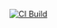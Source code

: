 [![CI Build](https://github.com/username/reponame/actions/workflows/ci.yml/badge.svg)](https://github.com/username/reponame/actions/workflows/ci.yml)
